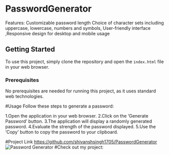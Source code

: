 # PasswordGenerator
Features:  Customizable password length Choice of character sets including uppercase, lowercase, numbers and symbols, User-friendly interface ,Responsive design for desktop and mobile usage
## Getting Started

To use this project, simply clone the repository and open the `index.html` file in your web browser.

### Prerequisites

No prerequisites are needed for running this project, as it uses standard web technologies.



#Usage
Follow these steps to generate a password:

1.Open the application in your web browser.
2.Click on the ‘Generate Password’ button.
3.The application will display a randomly generated password.
4.Evaluate the strength of the password displayed.
5.Use the ‘Copy’ button to copy the password to your clipboard.

#Project Link
https://github.com/shivanshsingh1705/PasswordGenerator
<img src="" alt="Password Generator">
#Check out my project:


